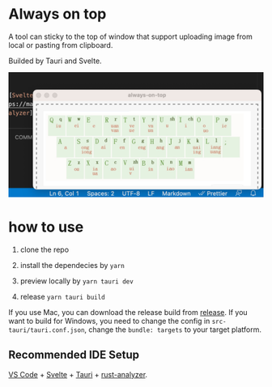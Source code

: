 # Always on top
A tool can sticky to the top of window that support uploading image from local or pasting from clipboard.

Builded by Tauri and Svelte.

![](2023-04-03-00-46-59.png)

# how to use
1. clone the repo

2. install the dependecies by `yarn`

3. preview locally by `yarn tauri dev`

4. release `yarn tauri build`

If you use Mac, you can download the release build from [release](https://github.com/tiodot/always-on-top/releases/tag/v0.0.1). If you want to build for Windows, you need to change the config in `src-tauri/tauri.conf.json`, change the `bundle: targets` to your target platform.


## Recommended IDE Setup

[VS Code](https://code.visualstudio.com/) + [Svelte](https://marketplace.visualstudio.com/items?itemName=svelte.svelte-vscode) + [Tauri](https://marketplace.visualstudio.com/items?itemName=tauri-apps.tauri-vscode) + [rust-analyzer](https://marketplace.visualstudio.com/items?itemName=rust-lang.rust-analyzer).
